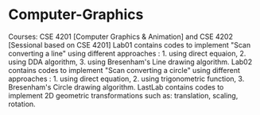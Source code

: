 # Computer-Graphics
Courses: CSE 4201 [Computer Graphics &amp; Animation]   and CSE 4202 [Sessional based on CSE 4201]
Lab01 contains codes to implement "Scan converting a line" using different approaches : 1. using direct equaion, 2. using DDA algorithm, 3. using Bresenham's Line drawing
algorithm.
Lab02 contains codes to implement "Scan converting a circle" using different approaches : 1. using direct equation, 2. using trigonometric function, 3. Bresenham's 
Circle drawing algorithm.
LastLab contains codes to implement 2D geometric transformations such as: translation, scaling, rotation. 
